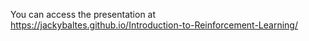 You can access the presentation at https://jackybaltes.github.io/Introduction-to-Reinforcement-Learning/